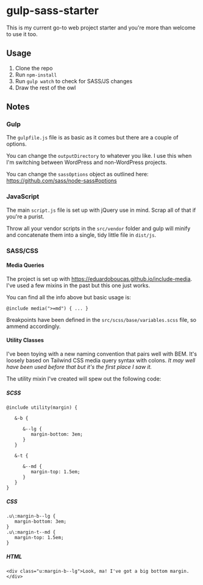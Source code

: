 # gulp-sass-starter
This is my current go-to web project starter and you're more than welcome to use it too.

## Usage
1. Clone the repo
2. Run `npm-install`
3. Run `gulp watch` to check for SASS/JS changes
4. Draw the rest of the owl

## Notes
### Gulp
The `gulpfile.js` file is as basic as it comes but there are a couple of options. 

You can change the `outputDirectory` to whatever you like. I use this when I'm switching between WordPress and non-WordPress projects. 

You can change the `sassOptions` object as outlined here: https://github.com/sass/node-sass#options

### JavaScript
The main `script.js` file is set up with jQuery use in mind. Scrap all of that if you're a purist. 

Throw all your vendor scripts in the `src/vendor` folder and gulp will minify and concatenate them into a single, tidy little file in `dist/js`.

### SASS/CSS
#### Media Queries
The project is set up with https://eduardoboucas.github.io/include-media. I've used a few mixins in the past but this one just works.

You can find all the info above but basic usage is:

`@include media(">=md") { ... }`

Breakpoints have been defined in the `src/scss/base/variables.scss` file, so ammend accordingly.

#### Utility Classes
I've been toying with a new naming convention that pairs well with BEM. It's loosely based on Tailwind CSS media query syntax with colons. *It may well have been used before that but it's the first place I saw it.*

The utility mixin I've created will spew out the following code:

##### SCSS
```
@include utility(margin) {

   &-b {
   
      &--lg {
         margin-bottom: 3em;
      }
   }
   
   &-t {
   
      &--md {
         margin-top: 1.5em;
      }
   }
}
```

##### CSS
```
.u\:margin-b--lg {
   margin-bottom: 3em;
}
.u\:margin-t--md {
   margin-top: 1.5em;
}
```

##### HTML
`<div class="u:margin-b--lg">Look, ma! I've got a big bottom margin.</div>`

